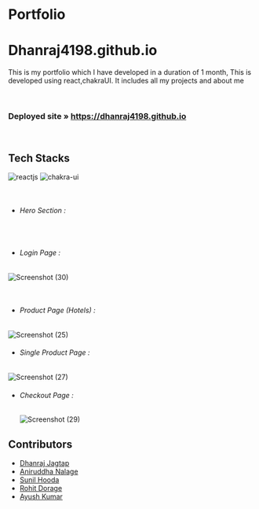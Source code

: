# **Portfolio**

# Dhanraj4198.github.io

This is my portfolio which I have developed in a duration of 1 month, This is developed using react,chakraUI. It includes all my projects and about me

<br/>

### Deployed site » https://dhanraj4198.github.io

<br />

## Tech Stacks

<p>
         <img src="https://img.shields.io/badge/React-282c34?style=for-the-badge&logo=react&logoColor=61DAFB" alt="reactjs" />
         <img src="https://img.shields.io/badge/Chakra%20UI-27bdb1?style=for-the-badge&logo=chakraui&logoColor=white" alt="chakra-ui" />
</p>
<br/>

- ###### Hero Section :
<br/>

- ###### Login Page :

![Screenshot (30)](https://user-images.githubusercontent.com/96099134/209419939-58ce13fa-8566-42fb-8289-ade8d16dac09.png)

<br/>

- ###### Product Page (Hotels) :

![Screenshot (25)](https://user-images.githubusercontent.com/96099134/209419943-acf06a86-552b-4b85-964b-f89cdf4f8fe8.png)
<br/>

- ###### Single Product Page :

![Screenshot (27)](https://user-images.githubusercontent.com/96099134/209419934-32a6921c-0fbb-4a29-8e47-a3735f2c5ee0.png)
<br/>

- ###### Checkout Page :
  ![Screenshot (29)](https://user-images.githubusercontent.com/96099134/209419937-fd53919e-d136-404b-8fb2-abd0323505e1.png)

## Contributors

- <a href="https://github.com/Dhanraj4198"> Dhanraj Jagtap </a>
- <a href="https://github.com/Aniruddha8787"> Aniruddha Nalage </a>
- <a href="https://github.com/SunilHooda"> Sunil Hooda </a>
- <a href="https://github.com/RohitD100"> Rohit Dorage </a>
- <a href="https://github.com/Aayush983"> Ayush Kumar </a>
